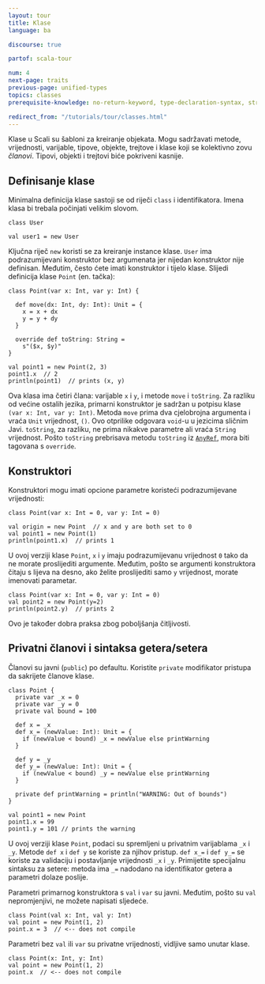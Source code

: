 ```yaml
---
layout: tour
title: Klase
language: ba

discourse: true

partof: scala-tour

num: 4
next-page: traits
previous-page: unified-types
topics: classes
prerequisite-knowledge: no-return-keyword, type-declaration-syntax, string-interpolation, procedures

redirect_from: "/tutorials/tour/classes.html"
---
```


Klase u Scali su šabloni za kreiranje objekata.
Mogu sadržavati metode, vrijednosti, varijable, tipove, objekte, trejtove i klase koji se kolektivno zovu _članovi_. 
Tipovi, objekti i trejtovi biće pokriveni kasnije.

## Definisanje klase
Minimalna definicija klase sastoji se od riječi `class` i identifikatora. Imena klasa bi trebala počinjati velikim slovom.
```tut
class User

val user1 = new User
```
Ključna riječ `new` koristi se za kreiranje instance klase. 
`User` ima podrazumijevani konstruktor bez argumenata jer nijedan konstruktor nije definisan. 
Međutim, često ćete imati konstruktor i tijelo klase.
Slijedi definicija klase `Point` (en. tačka):

```tut
class Point(var x: Int, var y: Int) {

  def move(dx: Int, dy: Int): Unit = {
    x = x + dx
    y = y + dy
  }

  override def toString: String =
    s"($x, $y)"
}

val point1 = new Point(2, 3)
point1.x  // 2
println(point1)  // prints (x, y)
```

Ova klasa ima četiri člana: varijable `x` i `y`, i metode `move` i `toString`. 
Za razliku od većine ostalih jezika, primarni konstruktor je sadržan u potpisu klase `(var x: Int, var y: Int)`. 
Metoda `move` prima dva cjelobrojna argumenta i vraća `Unit` vrijednost, `()`. 
Ovo otprilike odgovara `void`-u u jezicima sličnim Javi. 
`toString`, za razliku, ne prima nikakve parametre ali vraća `String` vrijednost.
Pošto `toString` prebrisava metodu `toString` iz [`AnyRef`](unified-types.html), mora biti tagovana s `override`.

## Konstruktori

Konstruktori mogu imati opcione parametre koristeći podrazumijevane vrijednosti:

```tut
class Point(var x: Int = 0, var y: Int = 0)

val origin = new Point  // x and y are both set to 0
val point1 = new Point(1)
println(point1.x)  // prints 1

```

U ovoj verziji klase `Point`, `x` i `y` imaju podrazumijevanu vrijednost `0` tako da ne morate proslijediti argumente.
Međutim, pošto se argumenti konstruktora čitaju s lijeva na desno, ako želite proslijediti samo `y` vrijednost, morate imenovati parametar.
```
class Point(var x: Int = 0, var y: Int = 0)
val point2 = new Point(y=2)
println(point2.y)  // prints 2
```

Ovo je također dobra praksa zbog poboljšanja čitljivosti.

## Privatni članovi i sintaksa getera/setera
Članovi su javni (`public`) po defaultu. 
Koristite `private` modifikator pristupa da sakrijete članove klase.
```tut
class Point {
  private var _x = 0
  private var _y = 0
  private val bound = 100

  def x = _x
  def x_= (newValue: Int): Unit = {
    if (newValue < bound) _x = newValue else printWarning
  }

  def y = _y
  def y_= (newValue: Int): Unit = {
    if (newValue < bound) _y = newValue else printWarning
  }

  private def printWarning = println("WARNING: Out of bounds")
}

val point1 = new Point
point1.x = 99
point1.y = 101 // prints the warning
```
U ovoj verziji klase `Point`, podaci su spremljeni u privatnim varijablama `_x` i `_y`. 
Metode `def x` i `def y` se koriste za njihov pristup. 
`def x_=` i `def y_=` se koriste za validaciju i postavljanje vrijednosti `_x` i `_y`. 
Primijetite specijalnu sintaksu za setere: metoda ima `_=` nadodano na identifikator getera a parametri dolaze poslije.

Parametri primarnog konstruktora s `val` i `var` su javni. 
Međutim, pošto su `val` nepromjenjivi, ne možete napisati sljedeće.
```
class Point(val x: Int, val y: Int)
val point = new Point(1, 2)
point.x = 3  // <-- does not compile
```

Parametri bez `val` ili `var` su privatne vrijednosti, vidljive samo unutar klase.
```
class Point(x: Int, y: Int)
val point = new Point(1, 2)
point.x  // <-- does not compile
```
